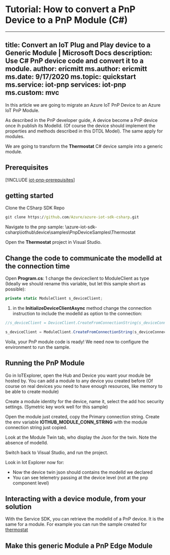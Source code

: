 # Tutorial: How to convert a PnP Device to a PnP Module (C#)

---

title: Convert an IoT Plug and Play device to a Generic Module | Microsoft Docs
description: Use C# PnP device code and convert it to a module.
author: ericmitt
ms.author: ericmitt
ms.date: 9/17/2020
ms.topic: quickstart
ms.service: iot-pnp
services: iot-pnp
ms.custom: mvc
---

In this article we are going to migrate an Azure IoT PnP Device to an Azure IoT PnP Module.

As described in the PnP developer guide, A device become a PnP device once ih publish its ModelId. (Of course the device should implement the properties and methods described  in this DTDL Model). The same apply for modules.

We are going to transform the **Thermostat** C# device sample into a generic module.

## Prerequisites

[!INCLUDE [iot-pnp-prerequisites](../../includes/iot-pnp-prerequisites.md)]

## getting started

Clone the CSharp SDK Repo

```cmd
git clone https://github.com/Azure/azure-iot-sdk-csharp.git
```

Navigate to the pnp sample:  <yourclone>\azure-iot-sdk-csharp\iothub\device\samples\PnpDeviceSamples\Thermostat

Open the  **Thermostat** project in Visual Studio.


## Change the code to communicate the modelId at the connection time

Open **Program.cs**:
1 change the deviceclient to ModuleClient as type (Ideally we should rename this variable, but let this sample short as possible):

```csharp
private static ModuleClient s_deviceClient;
```

1) in the **InitializeDeviceClientAsync** method change the connection instruction to include the modelId as option to the connection:

```csharp
//s_deviceClient = DeviceClient.CreateFromConnectionString(s_deviceConnectionString, TransportType.Mqtt, options);

s_deviceClient = ModuleClient.CreateFromConnectionString(s_deviceConnectionString, TransportType.Mqtt, options);
```

Voila, your PnP module code is ready! We need now to configure the environment to run the sample.

## Running the PnP Module

Go in IoTExplorer, open the Hub and Device you want your module be hosted by. You can add a module to any device you created before (Of course on real devices you need to have enough resources, like memory to be able to create module)

Create a module identity for the device, name it, select the add hoc security settings. (Symetric key work well for this sample)

Open the module just created, copy the Primary connection string. Create the env variable **IOTHUB_MODULE_CONN_STRING** with the module connection string just copied.

Look at the Module Twin tab, who display the Json for the twin. Note the absence of modelId.

Switch back to Visual Studio, and run the project.

Look in Iot Explorer now for:

- Now the device twin json should contains the modelId we declared
- You can see telemetry passing at the device level (not at the pnp component level)

## Interacting with a device module, from your solution

With the Service SDK, you can retrieve the modelId of a PnP device. It is the same for a module.
For example you can run the sample created for [thermostat](link)


## Make this generic Module a PnP Edge Module
